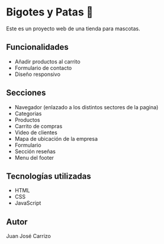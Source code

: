 # Bigotes y Patas 🐾

Este es un proyecto web de una tienda para mascotas.

## Funcionalidades

- Añadir productos al carrito
- Formulario de contacto
- Diseño responsivo

## Secciones
- Navegador (enlazado a los distintos sectores de la pagina)
- Categorias
- Productos
- Carrito de compras
- Video de clientes
- Mapa de ubicación de la empresa
- Formulario
- Sección reseñas
- Menu del footer

## Tecnologías utilizadas

- HTML
- CSS
- JavaScript

## Autor

Juan José Carrizo